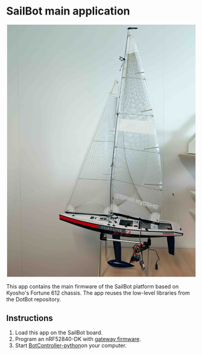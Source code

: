 # SailBot main application

<p align="center">
  <img src="./../../static/03app_sailbot.jpg" alt="SailBot platform based on Kyosho's Fortune 612 chassis" width=500 />
</p>

This app contains the main firmware of the SailBot platform based on Kyosho's Fortune 612 chassis. The app reuses the low-level libraries from the DotBot repository.

## Instructions

1. Load this app on the SailBot board.
1. Program an nRF52840-DK with [gateway firmware](https://github.com/DotBots/DotBot-firmware-fresh/tree/03app_dotbot_gateway).
1. Start [BotController-python](https://github.com/DotBots/BotController-python)on your computer.
